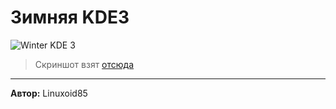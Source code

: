 # Зимняя KDE3

![Winter KDE 3](https://www.abclinuxu.cz/images/screenshots/2/4/150642-kde-3-5-13193.jpg)

> Скриншот взят [отсюда](https://www.abclinuxu.cz/images/screenshots/2/4/150642-kde-3-5-13193.jpg)

***

**Автор:** Linuxoid85
